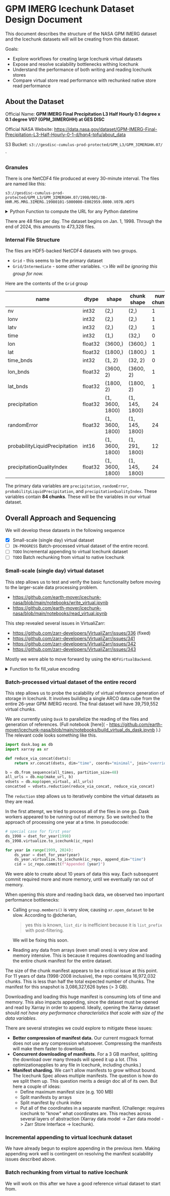 # GPM IMERG Icechunk Dataset Design Document

This document describes the structure of the NASA GPM IMERG dataset and the Icechunk datasets will will be creating from this dataset.

Goals:
- Explore workflows for creating large Icechunk virtual datasets
- Expose and resolve scalability bottlenecks withing Icechunk 
- Understand the performance of both writing and reading Icechunk stores
- Compare virtual store read performance with rechunked native store read performance

## About the Dataset

Official Name: **GPM IMERG Final Precipitation L3 Half Hourly 0.1 degree x 0.1 degree V07 (GPM_3IMERGHH) at GES DISC**

Official NASA Website: https://data.nasa.gov/dataset/GPM-IMERG-Final-Precipitation-L3-Half-Hourly-0-1-d/hqn4-tpfu/about_data

S3 Bucket: `s3://gesdisc-cumulus-prod-protected/GPM_L3/GPM_3IMERGHH.07/`

`

### Granules

There is one NetCDF4 file produced at every 30-minute interval. The files are named like this:

`s3://gesdisc-cumulus-prod-protected/GPM_L3/GPM_3IMERGHH.07/1998/001/3B-HHR.MS.MRG.3IMERG.19980101-S000000-E002959.0000.V07B.HDF5`


<details>
<summary>Python Function to compute the URL for any Python datetime</summary>

```python
from datetime import datetime, timedelta

base_url = "s3://gesdisc-cumulus-prod-protected/GPM_L3/GPM_3IMERGHH.07"

def make_url(date: datetime) -> str:
    end_date = date + timedelta(minutes=29, seconds=59)
    base_date = datetime(year=date.year, month=date.month, day=date.day, hour=0, minute=0, second=0)
    delta_minutes = (date - base_date) // timedelta(minutes=1)
    components = [
        base_url,
        "{:04d}".format(date.year),
        date.strftime('%j'),  # day of year
        (
            "3B-HHR.MS.MRG.3IMERG." +
            date.strftime("%Y%m%d") +
            "-S" + date.strftime("%H%M%S") +
            "-E" + end_date.strftime("%H%M%S") +
            ".{:04d}".format(delta_minutes) +
            ".V07B.HDF5"
        )
    ]
    return '/'.join(components)
```

</details>

There are 48 files per day.
The dataset begins on Jan. 1, 1998. Through the end of 2024, this amounts to 473,328 files.

### Internal File Structure

The files are HDF5-backed NetCDF4 datasets with two groups.
- `Grid` - this seems to be the primary dataset
- `Grid/Intermediate` - some other variables. :point_left: _We will be ignoring this group for now._

Here are the contents of the `Grid` group

| name | dtype | shape | chunk shape | num. chunks |
|--|--|--|--|--|
| nv | int32 | (2,) | (2,) | 1 |
| lonv | int32 | (2,) | (2,) | 1 |
| latv | int32 | (2,) | (2,) | 1 |
| time | int32 | (1,) | (32,) | 0 |
| lon | float32 | (3600,) | (3600,) | 1 |
| lat | float32 | (1800,) | (1800,) | 1 |
| time_bnds | int32 | (1, 2) | (32, 2) | 0 |
| lon_bnds | float32 | (3600, 2) | (3600, 2) | 1 |
| lat_bnds | float32 | (1800, 2) | (1800, 2) | 1 |
| precipitation | float32 | (1, 3600, 1800) | (1, 145, 1800) | 24 |
| randomError | float32 | (1, 3600, 1800) | (1, 145, 1800) | 24 |
| probabilityLiquidPrecipitation | int16 | (1, 3600, 1800) | (1, 291, 1800) | 12 |
| precipitationQualityIndex | float32 | (1, 3600, 1800) | (1, 145, 1800) | 24 |

The primary data variables are `precipitation`, `randomError`, `probabilityLiquidPrecipitation`, and `precipitationQualityIndex`.
These variables contain **84 chunks**.
These will be the variables in our virtual dataset.

## Overall Approach and Sequencing

We will develop these datasets in the following sequence

- [x] Small-scale (single day) virtual dataset
- [ ] `IN-PROGRESS` Batch-processed virtual dataset of the entire record.
- [ ] `TODO` Incremental appending to virtual Icechunk dataset
- [ ] `TODO` Batch rechunking from virtual to native Icechunk

### Small-scale (single day) virtual dataset

This step allows us to test and verify the basic functionality before moving to the larger-scale data processing problem.
  - https://github.com/earth-mover/icechunk-nasa/blob/main/notebooks/write_virtual.ipynb
  - https://github.com/earth-mover/icechunk-nasa/blob/main/notebooks/read_virtual.ipynb

This step revealed several issues in VirtualiZarr:

- https://github.com/zarr-developers/VirtualiZarr/issues/336 (fixed)
- https://github.com/zarr-developers/VirtualiZarr/issues/341
- https://github.com/zarr-developers/VirtualiZarr/issues/342
- https://github.com/zarr-developers/VirtualiZarr/issues/343

Mostly we were able to move forward by using the `HDFVirtualBackend`.

<details>
<summary>Function to fix fill_value encoding</summary>

```python
from xarray.backends.zarr import FillValueCoder

def fix_ds(ds):
    ds = ds.copy()
    coder = FillValueCoder()
    # promote fill value to attr for zarr V3
    for dvar in ds.data_vars:
        dtype = ds[dvar].dtype
        # this is wrong due to bug in Sean's reader
        #fill_value = dtype.type(ds_concat[dvar].data.zarray.fill_value)
        fill_value = dtype.type(ds[dvar].attrs['CodeMissingValue'])
        encoded_fill_value = coder.encode(fill_value, dtype)
        ds[dvar].attrs['_FillValue'] = encoded_fill_value
```

</details>

### Batch-processed virtual dataset of the entire record

This step allows us to probe the scalability of virtual reference generation of storage in Icechunk.
It involves building a single ARCO data cube from the entire 26-year GPM IMERG record.
The final dataset will have 39,759,552 virtual chunks.

We are currently using `Dask` to parallelize the reading of the files and generation of references. (Full notebook [here](  - https://github.com/earth-mover/icechunk-nasa/blob/main/notebooks/build_virtual_ds_dask.ipynb
).) The relevant code looks something like this.

```python
import dask.bag as db
import xarray as xr

def reduce_via_concat(dsets):
    return xr.concat(dsets, dim="time", coords="minimal", join="override")

b = db.from_sequence(all_times, partition_size=48)
all_urls = db.map(make_url, b)
vdsets = db.map(open_virtual, all_urls)
concatted = vdsets.reduction(reduce_via_concat, reduce_via_concat)
```

The `reduction` step allows us to iteratively combine the virtual datasets as they are read.

In the first attempt, we tried to process all of the files in one go.
Dask workers appeared to be running out of memory.
So we switched to the approach of processing one year at a time. In pseudocode:

```python
# special case for first year
ds_1998 = dset_for_year(1998)
ds_1998.virtualize.to_icechunk(ic_repo)

for year in range(1999, 2024):
    ds_year = dset_for_year(year)
    ds_year.virtualize.to_icechunk(ic_repo, append_dim="time")
    cid = ic_repo.commit(f"Appended {year}")
```

We were able to create about 10 years of data this way.
Each subsequent commit required more and more memory, until we eventually ran out of memory.

When opening this store and reading back data, we observed two important performance bottlenecks:
- Calling `group.members()` is very slow, causing `xr.open_dataset` to be slow. According to @dcherian, 
  > yes this is known, `list_dir` is inefficient because it is `list_prefix` with post-filtering.

  We will be fixing this soon.
- Reading any data from arrays (even small ones) is very slow and memory intensive. This is because it requires downloading and loading the entire chunk manifest for the entire dataset.


The size of the chunk manifest appears to be a critical issue at this point. 
For 11 years of data (1998-2008 inclusive), the repo contains 16,972,032 chunks.
This is less than half the total expected number of chunks.
The manifest for this snapshot is 3,086,327,626 bytes (> 3 GB).

Downloading and loading this huge manifest is consuming lots of time and memory.
This also impacts appending, since the dataset must be opened and read by Xarray in order to append.
Ideally, opening the Xarray dataset should _not have any performance characteristics that scale with size of the data variables_.

There are several strategies we could explore to mitigate these issues:
- **Better compression of manifest data.** Our current msgpack format does not use any compression whatsoever. Compressing the manifests will make them faster to download.
- **Concurrent downloading of manifests.** For a 3 GB manifest, splitting the download over many threads will speed it up a lot. (This optimizationapplies to any file in Icechunk, including chunks.)
- **Manifest sharding.** We can't allow manifests to grow without bound. The Icechunk Spec allows multiple manifests. The question is how do we split them up. This question merits a design doc all of its own. But here a couple of ideas:
  - Define maximum manifest size (e.g. 100 MB)
  - Split manifests by arrays
  - Split manifest by chunk index 
  - Put all of the coordinates in a separate manifest. (Challenge: requires icechunk to "know" what coordinates are. This reaches across several layers of abstraction (Xarray data model -> Zarr data model -> Zarr Store Interface -> Icechunk).

### Incremental appending to virtual Icechunk dataset

We have already begun to explore appending in the previous item.
Making appending work well is contingent on resolving the manifest scalability issues described above.

### Batch rechunking from virtual to native Icechunk

We will work on this after we have a good reference virtual dataset to start from.
